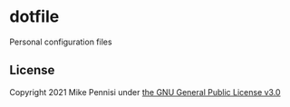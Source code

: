 # dotfile

Personal configuration files

## License

Copyright 2021 Mike Pennisi under [the GNU General Public License
v3.0](https://www.gnu.org/licenses/gpl-3.0.html)
